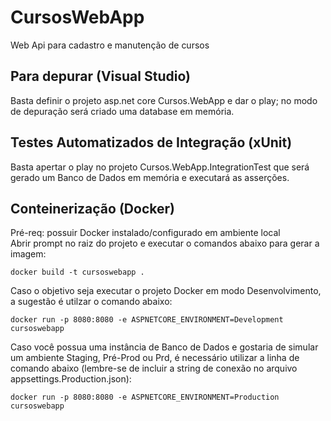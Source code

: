 # CursosWebApp
Web Api para cadastro e manutenção de cursos

## Para depurar (Visual Studio)
Basta definir o projeto asp.net core Cursos.WebApp e dar o play; no modo de depuração será criado uma database em memória.

## Testes Automatizados de Integração (xUnit)
Basta apertar o play no projeto Cursos.WebApp.IntegrationTest que será gerado um Banco de Dados em memória e executará as asserções.

## Conteinerização (Docker)
Pré-req: possuir Docker instalado/configurado em ambiente local<br />
Abrir prompt no raiz do projeto e executar o comandos abaixo para gerar a imagem:
```console
docker build -t cursoswebapp .
```
Caso o objetivo seja executar o projeto Docker em modo Desenvolvimento, a sugestão é utilzar o comando abaixo:
```console
docker run -p 8080:8080 -e ASPNETCORE_ENVIRONMENT=Development cursoswebapp
```
Caso você possua uma instância de Banco de Dados e gostaria de simular um ambiente Staging, Pré-Prod ou Prd, é necessário utilizar a linha de comando abaixo (lembre-se de incluir a string de conexão no arquivo appsettings.Production.json):
```console
docker run -p 8080:8080 -e ASPNETCORE_ENVIRONMENT=Production cursoswebapp
```
